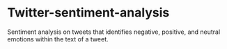 # Twitter-sentiment-analysis
Sentiment analysis on tweets that identifies negative, positive, and neutral emotions within the text of a tweet.
